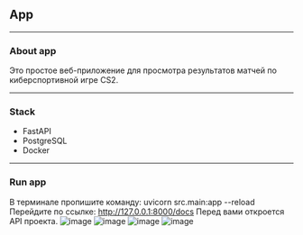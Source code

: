 ## App

---

### About app
Это простое веб-приложение для просмотра результатов матчей по киберспортивной игре CS2.

---

### Stack
- FastAPI
- PostgreSQL
- Docker

---

### Run app
В терминале пропишите команду:
    uvicorn src.main:app --reload
Перейдите по ссылке: http://127.0.0.1:8000/docs
Перед вами откроется API проекта.
![image](https://github.com/BurntOutBlunt/Web/assets/109072330/82158353-4156-422c-8d48-dd14e04f84b9)
![image](https://github.com/BurntOutBlunt/Web/assets/109072330/eb0ce0bc-1712-4743-aea3-f77d59c5f609)
![image](https://github.com/BurntOutBlunt/Web/assets/109072330/10483785-19f3-4290-bab7-d432245678cf)
![image](https://github.com/BurntOutBlunt/Web/assets/109072330/aa4002b2-f0d8-40b6-a85b-87ea641c4892)
